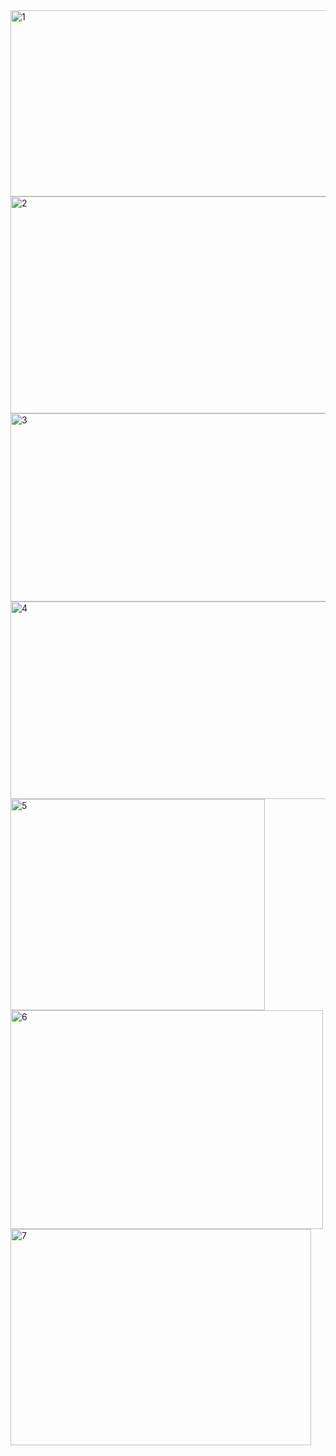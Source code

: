 <img width="626" height="298" alt="1" src="https://github.com/user-attachments/assets/b3606377-aafd-4d1a-ac72-282ef3072437" />

<img width="642" height="347" alt="2" src="https://github.com/user-attachments/assets/7b1a8dab-9fb3-47af-b0d1-492e08c7e6c4" />

<img width="563" height="301" alt="3" src="https://github.com/user-attachments/assets/2f25438a-36d8-4abd-844a-23f4ccacfb73" />

<img width="674" height="316" alt="4" src="https://github.com/user-attachments/assets/5ee16c37-7e47-4ad4-b5f4-6ebcfe2b37d0" />

<img width="407" height="338" alt="5" src="https://github.com/user-attachments/assets/a207aea9-d5d9-4a4f-b438-c3a6241ec630" />

<img width="500" height="350" alt="6" src="https://github.com/user-attachments/assets/5875725d-b832-45a0-84d2-b5f38eef2e35" />

<img width="481" height="346" alt="7" src="https://github.com/user-attachments/assets/234bf275-7819-4a5d-ad57-3ef580d44f4f" />






